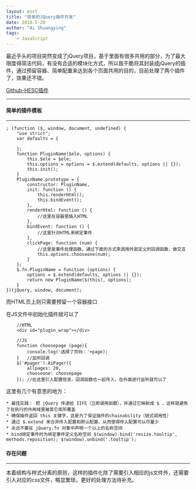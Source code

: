 ```yaml
---
layout: post
title: "简单的JQuery插件开发"
date: 2018-5-20
author: "Ai Shuangying"
tags:
	- JavaScript
---
```



最近手头的项目突然变成了jQuery项目，基于里面有很多共用的部分，为了最大限度得简洁代码，有没有合适的模块化方式，所以我干脆将其封装成jQuery的插件，通过预留容器、简单配置来达到各个页面共用的目的，目前处理了两个插件了，效果还不错。

[Github-HESC插件](https://github.com/AiYooooo/HESC-jquery-plugins)

----------


#### 简单的插件模板
-------------

```
; (function ($, window, document, undefined) {
    "use strict";
    var defaults = {
        
    };
    function PluginName($ele, options) {
        this.$ele = $ele;
        this.options = options = $.extend(defaults, options || {});
        this.init();
    }
    PluginName.prototype = {
        constructor: PluginName,
        init: function () {
            this.renderHtml();
            this.bindEvent();
        },
        renderHtml: function () {
            //这里在容器里插入HTML
        },
        bindEvent: function () {
            //这里针对HTML来绑定事件
        },
        clickPage: function (num) {
            //这里是事件处理函数，通过下面的方式来调用外部定义的回调函数，做交互
            this.options.chooseone(num);
        }
    };
    $.fn.PluginName = function (options) {
        options = $.extend(defaults, options || {});
        return new PluginName($(this), options);
    }
})(jQuery, window, document);
```

而HTML页上则只需要预留一个容器接口

在JS文件中初始化插件就可以了

```
    //HTML
    <div id="plugin_wrap"></div>

    //JS
    function choosepage (page){
        console.log('选择了页码：'+page);
    }   //监听回调
    $('#pager').AiPager({
        allpages: 20,
        chooseone: choosepage
    }); //在这里引入配置信息，回调函数也一起传入，在外面进行监听就可以了
```

这里有几个有意思的地方：

    * 最佳实践： 把 jQuery 传递给 IIFE（立即调用函数），并通过它映射成 $ ，这样就避免了在执行的作用域里被其它库所覆盖
    * 确保插件返回 this 关键字，这是为了保证插件的chainability（链式调用性）
    * 通过 $.extend 来合并传入配置和默认配置，从而使得传入配置可以尽量少
    * 永远不要在 jQuery.fn 对象中声明一个以上的名称空间
    * bind绑定事件时为绑定事件定义名称空间 $(window).bind('resize.tooltip', methods.reposition); $(window).unbind('.tooltip');



#### 存在问题
-------------

本着结构与样式分离的原则，这样的插件化除了需要引入相应的js文件外，还需要引入对应的css文件，略显繁琐，更好的处理方法待补充。


